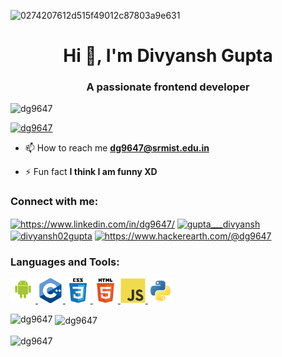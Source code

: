 ![0274207612d515f49012c87803a9e631](https://user-images.githubusercontent.com/74291505/187241542-76a890ee-9d7a-4a25-8087-8cc1cd5ad532.gif)

<h1 align="center">Hi 👋, I'm Divyansh Gupta</h1>
<h3 align="center">A passionate frontend developer</h3>

<p align="left"> <img src="https://komarev.com/ghpvc/?username=dg9647&label=Profile%20views&color=0e75b6&style=flat" alt="dg9647" /> </p>

<p align="left"> <a href="https://github.com/ryo-ma/github-profile-trophy"><img src="https://github-profile-trophy.vercel.app/?username=dg9647" alt="dg9647" /></a> </p>

- 📫 How to reach me **dg9647@srmist.edu.in**

- ⚡ Fun fact **I think I am funny XD**

<h3 align="left">Connect with me:</h3>
<p align="left">
<a href="https://linkedin.com/in/https://www.linkedin.com/in/dg9647/" target="blank"><img align="center" src="https://raw.githubusercontent.com/rahuldkjain/github-profile-readme-generator/master/src/images/icons/Social/linked-in-alt.svg" alt="https://www.linkedin.com/in/dg9647/" height="30" width="40" /></a>
<a href="https://instagram.com/gupta___divyansh" target="blank"><img align="center" src="https://raw.githubusercontent.com/rahuldkjain/github-profile-readme-generator/master/src/images/icons/Social/instagram.svg" alt="gupta___divyansh" height="30" width="40" /></a>
<a href="https://www.hackerrank.com/divyansh02gupta" target="blank"><img align="center" src="https://raw.githubusercontent.com/rahuldkjain/github-profile-readme-generator/master/src/images/icons/Social/hackerrank.svg" alt="divyansh02gupta" height="30" width="40" /></a>
<a href="https://www.hackerearth.com/https://www.hackerearth.com/@dg9647" target="blank"><img align="center" src="https://raw.githubusercontent.com/rahuldkjain/github-profile-readme-generator/master/src/images/icons/Social/hackerearth.svg" alt="https://www.hackerearth.com/@dg9647" height="30" width="40" /></a>
</p>

<h3 align="left">Languages and Tools:</h3>
<p align="left"> <a href="https://developer.android.com" target="_blank" rel="noreferrer"> <img src="https://raw.githubusercontent.com/devicons/devicon/master/icons/android/android-original-wordmark.svg" alt="android" width="40" height="40"/> </a> <a href="https://www.w3schools.com/cpp/" target="_blank" rel="noreferrer"> <img src="https://raw.githubusercontent.com/devicons/devicon/master/icons/cplusplus/cplusplus-original.svg" alt="cplusplus" width="40" height="40"/> </a> <a href="https://www.w3schools.com/css/" target="_blank" rel="noreferrer"> <img src="https://raw.githubusercontent.com/devicons/devicon/master/icons/css3/css3-original-wordmark.svg" alt="css3" width="40" height="40"/> </a> <a href="https://www.w3.org/html/" target="_blank" rel="noreferrer"> <img src="https://raw.githubusercontent.com/devicons/devicon/master/icons/html5/html5-original-wordmark.svg" alt="html5" width="40" height="40"/> </a> <a href="https://developer.mozilla.org/en-US/docs/Web/JavaScript" target="_blank" rel="noreferrer"> <img src="https://raw.githubusercontent.com/devicons/devicon/master/icons/javascript/javascript-original.svg" alt="javascript" width="40" height="40"/> </a> <a href="https://www.python.org" target="_blank" rel="noreferrer"> <img src="https://raw.githubusercontent.com/devicons/devicon/master/icons/python/python-original.svg" alt="python" width="40" height="40"/> </a> </p>

<p><img align="left" src="https://github-readme-stats.vercel.app/api/top-langs?username=dg9647&show_icons=true&locale=en&layout=compact" alt="dg9647" /></p>

<p>&nbsp;<img align="center" src="https://github-readme-stats.vercel.app/api?username=dg9647&show_icons=true&locale=en" alt="dg9647" /></p>

<p><img align="center" src="https://github-readme-streak-stats.herokuapp.com/?user=dg9647&" alt="dg9647" /></p>
